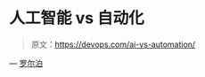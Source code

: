 # 人工智能 vs 自动化

> 原文：<https://devops.com/ai-vs-automation/>

— [罗尔泊](https://devops.com/author/breselman/)